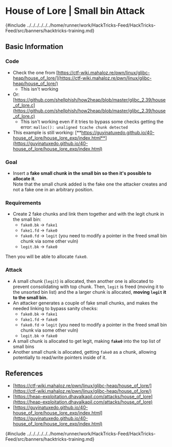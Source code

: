 # House of Lore | Small bin Attack

{#include ../../../../../../home/runner/work/HackTricks-Feed/HackTricks-Feed/src/banners/hacktricks-training.md}

## Basic Information

### Code

- Check the one from [https://ctf-wiki.mahaloz.re/pwn/linux/glibc-heap/house_of_lore/](https://ctf-wiki.mahaloz.re/pwn/linux/glibc-heap/house_of_lore/)
  - This isn't working
- Or: [https://github.com/shellphish/how2heap/blob/master/glibc_2.39/house_of_lore.c](https://github.com/shellphish/how2heap/blob/master/glibc_2.39/house_of_lore.c)
  - This isn't working even if it tries to bypass some checks getting the error: `malloc(): unaligned tcache chunk detected`
- This example is still working: [**https://guyinatuxedo.github.io/40-house_of_lore/house_lore_exp/index.html**](https://guyinatuxedo.github.io/40-house_of_lore/house_lore_exp/index.html)

### Goal

- Insert a **fake small chunk in the small bin so then it's possible to allocate it**.\
  Note that the small chunk added is the fake one the attacker creates and not a fake one in an arbitrary position.

### Requirements

- Create 2 fake chunks and link them together and with the legit chunk in the small bin:
  - `fake0.bk` -> `fake1`
  - `fake1.fd` -> `fake0`
  - `fake0.fd` -> `legit` (you need to modify a pointer in the freed small bin chunk via some other vuln)
  - `legit.bk` -> `fake0`

Then you will be able to allocate `fake0`.

### Attack

- A small chunk (`legit`) is allocated, then another one is allocated to prevent consolidating with top chunk. Then, `legit` is freed (moving it to the unsorted bin list) and the a larger chunk is allocated, **moving `legit` it to the small bin.**
- An attacker generates a couple of fake small chunks, and makes the needed linking to bypass sanity checks:
  - `fake0.bk` -> `fake1`
  - `fake1.fd` -> `fake0`
  - `fake0.fd` -> `legit` (you need to modify a pointer in the freed small bin chunk via some other vuln)
  - `legit.bk` -> `fake0`
- A small chunk is allocated to get legit, making **`fake0`** into the top list of small bins
- Another small chunk is allocated, getting `fake0` as a chunk, allowing potentially to read/write pointers inside of it.

## References

- [https://ctf-wiki.mahaloz.re/pwn/linux/glibc-heap/house_of_lore/](https://ctf-wiki.mahaloz.re/pwn/linux/glibc-heap/house_of_lore/)
- [https://heap-exploitation.dhavalkapil.com/attacks/house_of_lore](https://heap-exploitation.dhavalkapil.com/attacks/house_of_lore)
- [https://guyinatuxedo.github.io/40-house_of_lore/house_lore_exp/index.html](https://guyinatuxedo.github.io/40-house_of_lore/house_lore_exp/index.html)

{#include ../../../../../../home/runner/work/HackTricks-Feed/HackTricks-Feed/src/banners/hacktricks-training.md}


